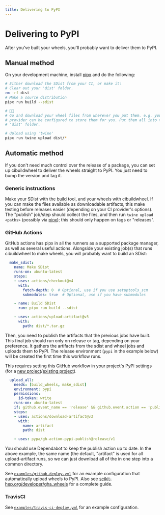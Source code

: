 ```yaml
---
title: Delivering to PyPI
---
```


# Delivering to PyPI

After you've built your wheels, you'll probably want to deliver them to PyPI.

## Manual method

On your development machine, install [pipx](https://pypa.github.io/pipx/) and do the following:

```bash
# Either download the SDist from your CI, or make it:
# Clear out your 'dist' folder.
rm -rf dist
# Make a source distribution
pipx run build --sdist

# 🏃🏻
# Go and download your wheel files from wherever you put them. e.g. your CI
# provider can be configured to store them for you. Put them all into the
# 'dist' folder.

# Upload using 'twine'
pipx run twine upload dist/*
```

## Automatic method

If you don't need much control over the release of a package, you can set up
cibuildwheel to deliver the wheels straight to PyPI. You just need to bump the
version and tag it.

### Generic instructions

Make your SDist with the [build](https://github.com/pypa/build) tool, and your wheels with cibuildwheel. If you can make the files available as
downloadable artifacts, this make testing before releases easier (depending on your CI provider's options). The "publish" job/step should collect the
files, and then run `twine upload <paths>` (possibly via [pipx](https://github.com/pypa/pipx)); this should only happen on tags or "releases".

### GitHub Actions

GitHub actions has pipx in all the runners as a supported package manager, as
well as several useful actions. Alongside your existing job(s) that runs cibuildwheel to make wheels, you will probably want to build an SDist:

```yaml
  make_sdist:
    name: Make SDist
    runs-on: ubuntu-latest
    steps:
    - uses: actions/checkout@v4
      with:
        fetch-depth: 0  # Optional, use if you use setuptools_scm
        submodules: true  # Optional, use if you have submodules

    - name: Build SDist
      run: pipx run build --sdist

    - uses: actions/upload-artifact@v3
      with:
        path: dist/*.tar.gz
```

Then, you need to publish the artifacts that the previous jobs have built. This final job should run only on release or tag, depending on your preference. It gathers the artifacts from the sdist and wheel jobs and uploads them to PyPI. The release environment (`pypi` in the example below) will be created the first time this workflow runs.

This requires setting this GitHub workflow in your project's PyPI settings (for a [new project](https://docs.pypi.org/trusted-publishers/creating-a-project-through-oidc)/[existing project](https://docs.pypi.org/trusted-publishers/adding-a-publisher)).

```yaml
  upload_all:
    needs: [build_wheels, make_sdist]
    environment: pypi
    permissions:
      id-token: write
    runs-on: ubuntu-latest
    if: github.event_name == 'release' && github.event.action == 'published'
    steps:
    - uses: actions/download-artifact@v3
      with:
        name: artifact
        path: dist

    - uses: pypa/gh-action-pypi-publish@release/v1
```

You should use Dependabot to keep the publish action up to date. In the above
example, the same name (the default, "artifact" is used for all upload-artifact
runs, so we can just download all of the in one step into a common directory.

See
[`examples/github-deploy.yml`](https://github.com/pypa/cibuildwheel/blob/main/examples/github-deploy.yml)
for an example configuration that automatically upload wheels to PyPI. Also see
[scikit-hep.org/developer/gha_wheels](https://scikit-hep.org/developer/gha_wheels)
for a complete guide.

### TravisCI

See
[`examples/travis-ci-deploy.yml`](https://github.com/pypa/cibuildwheel/blob/main/examples/travis-ci-deploy.yml)
for an example configuration.
